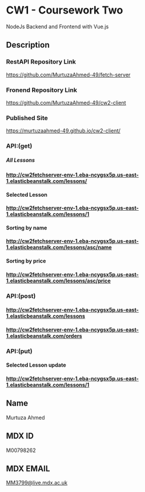 # CW1 - Coursework Two
NodeJs Backend and Frontend with Vue.js
## Description
### RestAPI Repository Link 
https://github.com/MurtuzaAhmed-49/fetch-server
### Fronend Repository Link
https://github.com/MurtuzaAhmed-49/cw2-client
### Published Site
https://murtuzaahmed-49.github.io/cw2-client/


### API:(get)
##### All Lessons
#### http://cw2fetchserver-env-1.eba-ncygsx5p.us-east-1.elasticbeanstalk.com/lessons/
#### Selected Lesson
#### http://cw2fetchserver-env-1.eba-ncygsx5p.us-east-1.elasticbeanstalk.com/lessons/1
#### Sorting by name
#### http://cw2fetchserver-env-1.eba-ncygsx5p.us-east-1.elasticbeanstalk.com/lessons/asc/name
#### Sorting by price
#### http://cw2fetchserver-env-1.eba-ncygsx5p.us-east-1.elasticbeanstalk.com/lessons/asc/price

### API:(post)
#### http://cw2fetchserver-env-1.eba-ncygsx5p.us-east-1.elasticbeanstalk.com/lessons
#### http://cw2fetchserver-env-1.eba-ncygsx5p.us-east-1.elasticbeanstalk.com/orders

### API:(put)
#### Selected Lesson update <any field>
#### http://cw2fetchserver-env-1.eba-ncygsx5p.us-east-1.elasticbeanstalk.com/lessons/1


## Name
Murtuza Ahmed
## MDX ID
M00798262
## MDX EMAIL
MM3799@live.mdx.ac.uk
